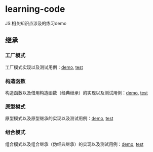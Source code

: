 # learning-code
JS 相关知识点涉及的练习demo

## 继承
### 工厂模式
工厂模式实现以及测试用例：[demo](https://github.com/wangyimei/learning-code/blob/master/src/object/factory.js), [test](https://github.com/wangyimei/learing-code/blob/master/test/factory.js)
### 构造函数
构造函数以及借用构造函数（经典继承）的实现以及测试用例：[demo](https://github.com/wangyimei/learning-code/blob/master/src/object/constructor.js), [test](https://github.com/wangyimei/learing-code/blob/master/test/constructor.js) 
### 原型模式
原型模式以及原型继承的实现以及测试用例：[demo](https://github.com/wangyimei/learning-code/blob/master/src/object/prototype.js), [test](https://github.com/wangyimei/learing-code/blob/master/test/prototype.js)
### 组合模式
组合模式以及组合继承（伪经典继承）的实现以及测试用例：[demo](https://github.com/wangyimei/learning-code/blob/master/src/object/minix.js), [test](https://github.com/wangyimei/learing-code/blob/master/test/minix.js)

